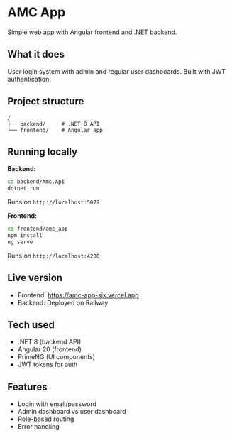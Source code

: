 # AMC App

Simple web app with Angular frontend and .NET backend.

## What it does

User login system with admin and regular user dashboards. Built with JWT authentication.

## Project structure

```
/
├── backend/     # .NET 8 API
└── frontend/    # Angular app
```

## Running locally

**Backend:**
```bash
cd backend/Amc.Api
dotnet run
```
Runs on `http://localhost:5072`

**Frontend:**
```bash
cd frontend/amc_app
npm install
ng serve
```
Runs on `http://localhost:4200`

## Live version

- Frontend: https://amc-app-six.vercel.app
- Backend: Deployed on Railway

## Tech used

- .NET 8 (backend API)
- Angular 20 (frontend)
- PrimeNG (UI components)
- JWT tokens for auth

## Features

- Login with email/password
- Admin dashboard vs user dashboard
- Role-based routing
- Error handling
